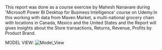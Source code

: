 This report was done as a course exercise by Mahesh Nanavare during 'Microsoft Power BI Desktop for Business Intelligence' course on Udemy.In this working with data from Maven Market, a multi-national grocery chain with locations in Canada, Mexico and the United States and the Report will gives insights about the Store transactions, Returns, Revenue, Profits by Product Brand.



MODEL VIEW:
![Model_View](https://github.com/Amrutha1907/Maven_Market_Udemy_PowerBi_Dashboard/assets/101463507/916aabf5-bce6-4ee8-8fc0-97ed7595c87e)




